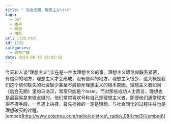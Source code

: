 ```yaml
---
title: " 后会无期，理想主义\t\t"
tags:
  - OST
  - 原声
  - 理想
  - 电影
url: 1720.html
id: 1720
categories:
  - 森林广播
date: 2014-08-18 23:02:42
---
```


今天和人谈“理想主义”,实在是一件太理想主义的事。理想主义跟信仰联系紧密，有信仰的地方，理想主义才会形成，没有信仰的地方，理想主义很少，这大概是我们这个信仰缺失的社会缺少甚至不屑排斥理想主义的根本原因。理想主义者如同《后会无期》里的马浩汉，常常只能是个loser。而对那些成功人士而言，理想也是最容易拿来做点缀的，他们常常喜欢号称自己是理想主义者，即便他们通常现实得不择手段。一旦遇上抉择，最先挂掉的一定是理想，与社会同化的过程往往也是理想破灭的过程。   \[embed\]http://www.coletree.com/radio/coletree\_radio\_084.mp3\[/embed\]